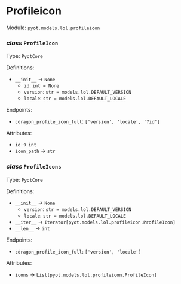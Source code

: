 # Profileicon 

Module: `pyot.models.lol.profileicon` 

### _class_ `ProfileIcon`

Type: `PyotCore` 

Definitions: 
* `__init__` -> `None` 
  * `id`: `int = None` 
  * `version`: `str = models.lol.DEFAULT_VERSION` 
  * `locale`: `str = models.lol.DEFAULT_LOCALE` 

Endpoints: 
* `cdragon_profile_icon_full`: `['version', 'locale', '?id']` 

Attributes: 
* `id` -> `int` 
* `icon_path` -> `str` 


### _class_ `ProfileIcons`

Type: `PyotCore` 

Definitions: 
* `__init__` -> `None` 
  * `version`: `str = models.lol.DEFAULT_VERSION` 
  * `locale`: `str = models.lol.DEFAULT_LOCALE` 
* `__iter__` -> `Iterator[pyot.models.lol.profileicon.ProfileIcon]` 
* `__len__` -> `int` 

Endpoints: 
* `cdragon_profile_icon_full`: `['version', 'locale']` 

Attributes: 
* `icons` -> `List[pyot.models.lol.profileicon.ProfileIcon]` 


